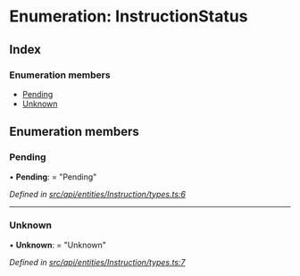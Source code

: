 # Enumeration: InstructionStatus

## Index

### Enumeration members

* [Pending](instructionstatus.md#pending)
* [Unknown](instructionstatus.md#unknown)

## Enumeration members

###  Pending

• **Pending**: = "Pending"

*Defined in [src/api/entities/Instruction/types.ts:6](https://github.com/PolymathNetwork/polymesh-sdk/blob/05b527a2/src/api/entities/Instruction/types.ts#L6)*

___

###  Unknown

• **Unknown**: = "Unknown"

*Defined in [src/api/entities/Instruction/types.ts:7](https://github.com/PolymathNetwork/polymesh-sdk/blob/05b527a2/src/api/entities/Instruction/types.ts#L7)*
